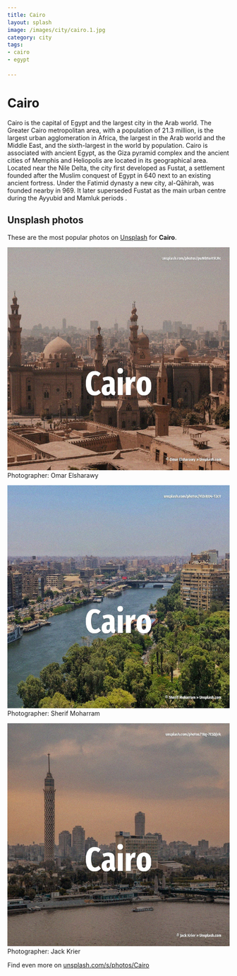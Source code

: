 ```yaml
---
title: Cairo
layout: splash
image: /images/city/cairo.1.jpg
category: city
tags:
- cairo
- egypt

---
```

# Cairo

Cairo  is the capital of Egypt and the largest city in the Arab world.
The Greater Cairo metropolitan area, with a population of 21.3 million, is the largest urban 
agglomeration in Africa, the largest in the Arab world and the Middle East, and the sixth-largest 
in the world by population.
Cairo is associated with ancient Egypt, as the Giza pyramid complex and the ancient cities of 
Memphis and Heliopolis are located in its geographical area.
Located near the Nile Delta, the city first developed as Fustat, a settlement founded after the 
Muslim conquest of Egypt in 640 next to an existing ancient fortress.
Under the Fatimid dynasty a new city, al-Qāhirah, was founded nearby in 969.
It later superseded Fustat as the main urban centre during the Ayyubid and Mamluk periods .

 
## Unsplash photos
These are the most popular photos on [Unsplash](https://unsplash.com) for **Cairo**.
 
![Cairo](/images/city/cairo.1.jpg)
Photographer:  Omar Elsharawy
 
![Cairo](/images/city/cairo.2.jpg)
Photographer:  Sherif Moharram
 
![Cairo](/images/city/cairo.3.jpg)
Photographer:  Jack Krier
 
Find even more on [unsplash.com/s/photos/Cairo](https://unsplash.com/s/photos/Cairo)
 
